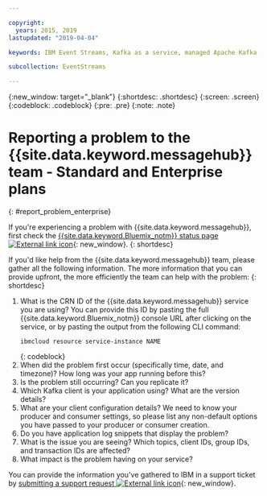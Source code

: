 ```yaml
---

copyright:
  years: 2015, 2019
lastupdated: "2019-04-04"

keywords: IBM Event Streams, Kafka as a service, managed Apache Kafka

subcollection: EventStreams

---
```


{:new_window: target="_blank"}
{:shortdesc: .shortdesc}
{:screen: .screen}
{:codeblock: .codeblock}
{:pre: .pre}
{:note: .note}

# Reporting a problem to the {{site.data.keyword.messagehub}} team - Standard and Enterprise plans
{: #report_problem_enterprise}


If you're experiencing a problem with {{site.data.keyword.messagehub}}, first check the [{{site.data.keyword.Bluemix_notm}} status page ![External link icon](../../icons/launch-glyph.svg "External link icon")](https://cloud.ibm.com/status?selected=status){: new_window}.
{: shortdesc}

If you'd like help from the {{site.data.keyword.messagehub}} team, please gather all the following information. The more information that you can provide upfront, the more efficiently the team can help with the problem:
{: shortdesc}

1. What is the CRN ID of the {{site.data.keyword.messagehub}} service you are
   using?  You can provide this ID by pasting the full
   {{site.data.keyword.Bluemix_notm}} console URL after clicking on the
   service, or by pasting the output from the following CLI command:
    ```
    ibmcloud resource service-instance NAME
    ```
    {: codeblock}
2. When did the problem first occur (specifically time, date, and timezone)?
   How long was your app running before this?
3. Is the problem still occurring? Can you replicate it?
4. Which Kafka client is your application using? What are the version details?
5. What are your client configuration details? We need to know your producer and consumer settings, so please list any non-default options you have passed to your producer or consumer creation.
6. Do you have application log snippets that display the problem?
7. What is the issue you are seeing? Which topics, client IDs, group IDs, and
   transaction IDs are affected?
8. What impact is the problem having on your service?

You can provide the information you've gathered to IBM in a support ticket by [submitting a support request ![External link icon](../../icons/launch-glyph.svg "External link icon")](/docs/get-support?topic=get-support-open-case){: new_window}.







